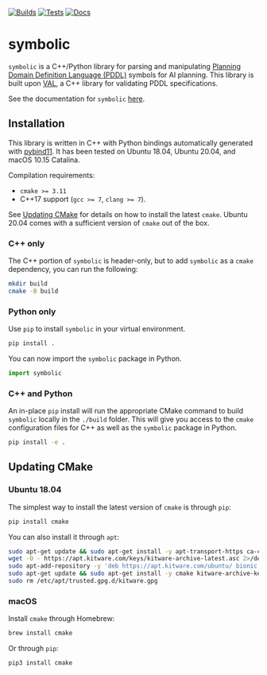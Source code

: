 [![Builds](https://github.com/tmigimatsu/symbolic/actions/workflows/builds.yaml/badge.svg)](https://github.com/tmigimatsu/symbolic/actions/workflows/builds.yaml)
[![Tests](https://github.com/tmigimatsu/symbolic/actions/workflows/tests.yaml/badge.svg)](https://github.com/tmigimatsu/symbolic/actions/workflows/tests.yaml)
[![Docs](https://github.com/tmigimatsu/symbolic/actions/workflows/docs.yaml/badge.svg)](https://github.com/tmigimatsu/symbolic/actions/workflows/docs.yaml)

# symbolic

`symbolic` is a C++/Python library for parsing and manipulating [Planning Domain
Definition Language (PDDL)](https://planning.wiki/_citedpapers/pddl1998.pdf)
symbols for AI planning. This library is built upon
[VAL](https://github.com/KCL-Planning/VAL), a C++ library for validating PDDL
specifications.

See the documentation for `symbolic`
[here](https://tmigimatsu.github.io/symbolic/).

## Installation

This library is written in C++ with Python bindings automatically generated with
[pybind11](https://github.com/pybind/pybind11). It has been tested on
Ubuntu 18.04, Ubuntu 20.04, and macOS 10.15 Catalina.

Compilation requirements:
- `cmake >= 3.11`
- C++17 support (`gcc >= 7`, `clang >= 7`).

See [Updating CMake](#updating-cmake) for details on how to install the latest
`cmake`. Ubuntu 20.04 comes with a sufficient version of `cmake` out of the box.

### C++ only

The C++ portion of `symbolic` is header-only, but to add `symbolic` as a
`cmake` dependency, you can run the following:
```sh
mkdir build
cmake -B build
```

### Python only

Use `pip` to install `symbolic` in your virtual environment.
```sh
pip install .
```

You can now import the `symbolic` package in Python.
```py
import symbolic
```

### C++ and Python

An in-place `pip` install will run the appropriate CMake command to build
`symbolic` locally in the `./build` folder. This will give you access to the
`cmake` configuration files for C++ as well as the `symbolic` package in
Python.
```sh
pip install -e .
```

## Updating CMake

### Ubuntu 18.04

The simplest way to install the latest version of `cmake` is through `pip`:
```sh
pip install cmake
```

You can also install it through `apt`:
```sh
sudo apt-get update && sudo apt-get install -y apt-transport-https ca-certificates gnupg wget
wget -O - https://apt.kitware.com/keys/kitware-archive-latest.asc 2>/dev/null | gpg --dearmor - | sudo tee /etc/apt/trusted.gpg.d/kitware.gpg >/dev/null
sudo apt-add-repository -y 'deb https://apt.kitware.com/ubuntu/ bionic main'
sudo apt-get update && sudo apt-get install -y cmake kitware-archive-keyring
sudo rm /etc/apt/trusted.gpg.d/kitware.gpg
```

### macOS

Install `cmake` through Homebrew:
```sh
brew install cmake
```

Or through `pip`:
```sh
pip3 install cmake
```
